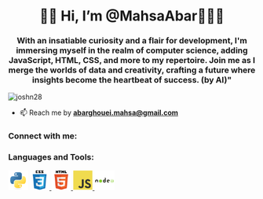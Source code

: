 
<h1 align="center">👋🏽 Hi, I’m @MahsaAbar👩🏻‍💻</h1>
<h3 align="center">With an insatiable curiosity and a flair for development, I'm immersing myself in the realm of computer science, adding JavaScript, HTML, CSS, and more to my repertoire. Join me as I merge the worlds of data and creativity, crafting a future where insights become the heartbeat of success. (by AI)"</h3>

<p align="left"> <img src="https://komarev.com/ghpvc/?username=joshn28&label=Profile%20views&color=0e75b6&style=flat" alt="joshn28" /> </p>

- 📫 Reach me by **abarghouei.mahsa@gmail.com**

<h3 align="left">Connect with me:</h3>
<p align="left">
<!-- <a href="https://linkedin.com/in/joshuanobleza" target="blank"><img align="center" src="https://raw.githubusercontent.com/rahuldkjain/github-profile-readme-generator/master/src/images/icons/Social/linked-in-alt.svg" alt="joshuanobleza" height="30" width="40" /></a> -->
<!-- <a href="https://kaggle.com/joshuanobleza" target="blank"><img align="center" src="https://raw.githubusercontent.com/rahuldkjain/github-profile-readme-generator/master/src/images/icons/Social/kaggle.svg" alt="https://www.kaggle.com/joshuanobleza" height="30" width="40" /></a> -->
</p>

<h3 align="left">Languages and Tools:</h3>
<p 
 <a href="https://www.python.org" target="_blank" rel="noreferrer"> <img src="https://raw.githubusercontent.com/devicons/devicon/master/icons/python/python-original.svg" alt="python" width="40" height="40"/> </a>
 <a href="https://www.w3schools.com/css/" target="_blank" rel="noreferrer"> <img src="https://raw.githubusercontent.com/devicons/devicon/master/icons/css3/css3-original-wordmark.svg" alt="css3" width="40" height="40"/> </a> 
 <a href="https://www.w3.org/html/" target="_blank" rel="noreferrer"> <img src="https://raw.githubusercontent.com/devicons/devicon/master/icons/html5/html5-original-wordmark.svg" alt="html5" width="40" height="40"/> </a>
 <a href="https://developer.mozilla.org/en-US/docs/Web/JavaScript" target="_blank" rel="noreferrer"> <img src="https://raw.githubusercontent.com/devicons/devicon/master/icons/javascript/javascript-original.svg" alt="javascript" width="40" height="40"/> </a>
 <a href="https://nodejs.org" target="_blank" rel="noreferrer"> <img src="https://raw.githubusercontent.com/devicons/devicon/master/icons/nodejs/nodejs-original-wordmark.svg" alt="nodejs" width="40" height="40"/> </a> 
</p>

<!---
MahsaAbar/MahsaAbar is a ✨ special ✨ repository because its `README.md` (this file) appears on your GitHub profile.
You can click the Preview link to take a look at your changes.
--->
